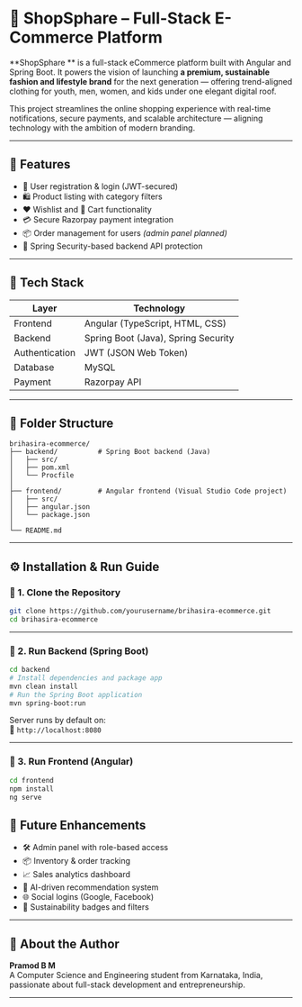 # 🛒 ShopSphare – Full-Stack E-Commerce Platform

**ShopSphare ** is a full-stack eCommerce platform built with Angular and Spring Boot. It powers the vision of launching **a premium, sustainable fashion and lifestyle brand** for the next generation — offering trend-aligned clothing for youth, men, women, and kids under one elegant digital roof.

This project streamlines the online shopping experience with real-time notifications, secure payments, and scalable architecture — aligning technology with the ambition of modern branding.

---

## 📌 Features

- 👤 User registration & login (JWT-secured)
- 🛍️ Product listing with category filters
- ❤️ Wishlist and 🛒 Cart functionality
- 💳 Secure Razorpay payment integration
- 📦 Order management for users *(admin panel planned)*
- 🔐 Spring Security-based backend API protection

---

## 🔧 Tech Stack

| Layer        | Technology                     
|--------------|--------------------------------|
| Frontend     | Angular (TypeScript, HTML, CSS) 
| Backend      | Spring Boot (Java), Spring Security 
| Authentication | JWT (JSON Web Token)             
| Database     | MySQL                          
| Payment      | Razorpay API                   
     

---

## 📁 Folder Structure

```
brihasira-ecommerce/
├── backend/          # Spring Boot backend (Java)
│   ├── src/
│   ├── pom.xml
│   └── Procfile
│
├── frontend/         # Angular frontend (Visual Studio Code project)
│   ├── src/
│   ├── angular.json
│   └── package.json
│
└── README.md
```

---

## ⚙️ Installation & Run Guide

### 🔹 1. Clone the Repository

```bash
git clone https://github.com/yourusername/brihasira-ecommerce.git
cd brihasira-ecommerce
```

---

### 🔹 2. Run Backend (Spring Boot)

```bash
cd backend
# Install dependencies and package app
mvn clean install
# Run the Spring Boot application
mvn spring-boot:run
```

Server runs by default on:  
📍 `http://localhost:8080`

---

### 🔹 3. Run Frontend (Angular)

```bash
cd frontend
npm install
ng serve
```


## 🔮 Future Enhancements

- 🛠️ Admin panel with role-based access
- 📦 Inventory & order tracking
- 📈 Sales analytics dashboard
- 🤖 AI-driven recommendation system
- 🌐 Social logins (Google, Facebook)
- 🌱 Sustainability badges and filters

---

## 👤 About the Author

**Pramod B M**  
A Computer Science and Engineering student from Karnataka, India, passionate about full-stack development and entrepreneurship.

---
